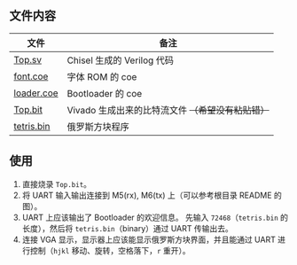## 文件内容

|            文件            |   备注   |
|----------------------------|----------|
| [Top.sv](Top.sv)           | Chisel 生成的 Verilog 代码 |
| [font.coe](font.coe)       | 字体 ROM 的 coe |
| [loader.coe](loader.coe)   | Bootloader 的 coe |
| [Top.bit](Top.bit)         | Vivado 生成出来的比特流文件 ~~（希望没有粘贴错）~~ |
| [tetris.bin](tetris.bin)   | 俄罗斯方块程序 |

## 使用

1. 直接烧录 `Top.bit`。
2. 将 UART 输入输出连接到 M5(rx), M6(tx) 上（可以参考根目录 README 的图）。
3. UART 上应该输出了 Bootloader 的欢迎信息。
   先输入 `72468`（`tetris.bin` 的长度），然后将 `tetris.bin`（binary）通过 UART 传输出去。
4. 连接 VGA 显示，显示器上应该能显示俄罗斯方块界面，并且能通过 UART 进行控制（`hjkl` 移动、旋转，空格落下，`r` 重开）。
